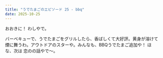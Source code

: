 ```yaml
---
title: "うでたまごのエピソード 25 - bbq"
date: 2025-10-25
---
```


おおきに！ わしやで。

バーベキューで、うでたまごをグリルしたら、香ばしくて大好評。黄身が溶けて煙に舞うわ。アウトドアのスターや。みんなも、BBQうでたまご追加や！ ほな、次は 恋のの話やで～。
